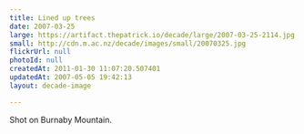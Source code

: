 ```yaml
---
title: Lined up trees
date: 2007-03-25
large: https://artifact.thepatrick.io/decade/large/2007-03-25-2114.jpg
small: http://cdn.m.ac.nz/decade/images/small/20070325.jpg
flickrUrl: null
photoId: null
createdAt: 2011-01-30 11:07:20.507401
updatedAt: 2007-05-05 19:42:13
layout: decade-image

---
```

Shot on Burnaby Mountain.
